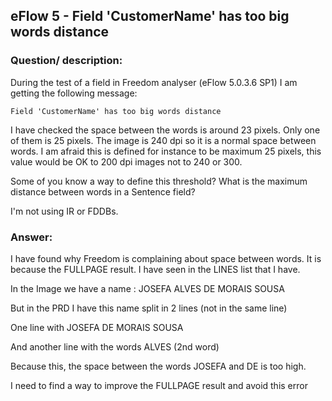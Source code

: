 ## eFlow 5 - Field 'CustomerName' has too big words distance ##

### Question/ description: ###
During the test of a field in Freedom analyser (eFlow 5.0.3.6 SP1) I am getting the following message: 

    Field 'CustomerName' has too big words distance

I have checked the space between the words is around 23 pixels. Only one of them is 25 pixels. The image is 240 dpi so it is a normal space between words. I am afraid this is defined for instance to be maximum 25 pixels, this value would be OK to 200 dpi images not to 240 or 300.

Some of you know a way to define this threshold? What is the maximum distance between words in a Sentence field?

I'm not using IR or FDDBs. 

### Answer: ###
I have found why Freedom is complaining about space between words. It is because the FULLPAGE result. I have seen in the LINES list that I have.

In the Image we have a name : JOSEFA ALVES DE MORAIS SOUSA

But in the PRD I have this name split in 2 lines (not in the same line)

One line with JOSEFA DE MORAIS SOUSA

And another line with the words ALVES (2nd word)

Because this, the space between the words JOSEFA and DE is too high.

I need to find a way to improve the FULLPAGE result and avoid this error